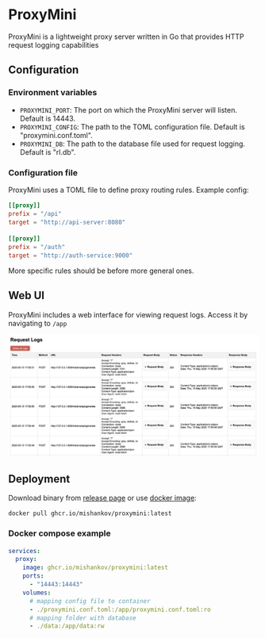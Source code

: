# ProxyMini

ProxyMini is a lightweight proxy server written in Go that provides HTTP request logging capabilities

## Configuration

### Environment variables

- `PROXYMINI_PORT`: The port on which the ProxyMini server will listen. Default is 14443.
- `PROXYMINI_CONFIG`: The path to the TOML configuration file. Default is "proxymini.conf.toml".
- `PROXYMINI_DB`: The path to the database file used for request logging. Default is "rl.db".

### Configuration file

ProxyMini uses a TOML file to define proxy routing rules. Example config:
```toml
[[proxy]]
prefix = "/api"
target = "http://api-server:8080"

[[proxy]]
prefix = "/auth"
target = "http://auth-service:9000"
```

More specific rules should be before more general ones.

## Web UI

ProxyMini includes a web interface for viewing request logs. Access it by navigating to `/app`

![web-ui](docs/images/web.png)

## Deployment

Download binary from [release page](https://github.com/mishankov/proxymini/releases) or use [docker image](https://github.com/mishankov/proxymini/pkgs/container/proxymini):

```shell
docker pull ghcr.io/mishankov/proxymini:latest
```

### Docker compose example

```yml
services:
  proxy:
    image: ghcr.io/mishankov/proxymini:latest
    ports:
      - "14443:14443"
    volumes:
      # mapping config file to container
      - ./proxymini.conf.toml:/app/proxymini.conf.toml:ro
      # mapping folder with database
      - ./data:/app/data:rw
```
